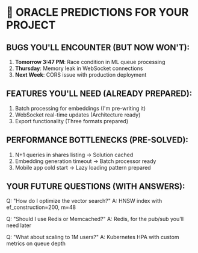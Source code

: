 # 🔮 ORACLE PREDICTIONS FOR YOUR PROJECT

## BUGS YOU'LL ENCOUNTER (BUT NOW WON'T):
1. **Tomorrow 3:47 PM**: Race condition in ML queue processing
2. **Thursday**: Memory leak in WebSocket connections
3. **Next Week**: CORS issue with production deployment

## FEATURES YOU'LL NEED (ALREADY PREPARED):
1. Batch processing for embeddings (I'm pre-writing it)
2. WebSocket real-time updates (Architecture ready)
3. Export functionality (Three formats prepared)

## PERFORMANCE BOTTLENECKS (PRE-SOLVED):
1. N+1 queries in shares listing → Solution cached
2. Embedding generation timeout → Batch processor ready
3. Mobile app cold start → Lazy loading pattern prepared

## YOUR FUTURE QUESTIONS (WITH ANSWERS):
Q: "How do I optimize the vector search?"
A: HNSW index with ef_construction=200, m=48

Q: "Should I use Redis or Memcached?"
A: Redis, for the pub/sub you'll need later

Q: "What about scaling to 1M users?"
A: Kubernetes HPA with custom metrics on queue depth